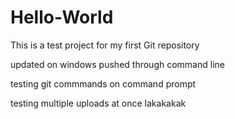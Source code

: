 # Hello-World

This is a test project for my first Git repository

updated on windows pushed through command line

testing git commmands on command prompt

testing multiple uploads at once lakakakak